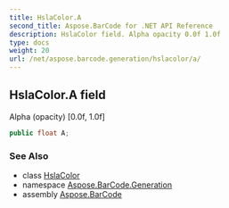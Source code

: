 ```yaml
---
title: HslaColor.A
second_title: Aspose.BarCode for .NET API Reference
description: HslaColor field. Alpha opacity 0.0f 1.0f
type: docs
weight: 20
url: /net/aspose.barcode.generation/hslacolor/a/
---
```

## HslaColor.A field

Alpha (opacity) [0.0f, 1.0f]

```csharp
public float A;
```

### See Also

* class [HslaColor](../)
* namespace [Aspose.BarCode.Generation](../../hslacolor/)
* assembly [Aspose.BarCode](../../../)


